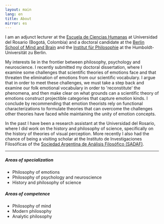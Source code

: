 ```yaml
---
layout: main
lang: en
title: About
mirror: es
---
```


I am an adjunct lecturer at the [Escuela de Ciencias Humanas](http://www.urosario.edu.co/Escuela-de-Ciencias-Humanas/inicio/) at Universidad del Rosario (Bogotá, Colombia) and a doctoral candidate at the [Berlin School of Mind and Brain](http://www.mind-and-brain.de/home/) and the [Institut für Philosophie](https://www.philosophie.hu-berlin.de/) at the Humboldt-Universität zu Berlin.

My interests lie in the frontier between philosophy, psychology and neuroscience. I recently submitted my doctoral dissertation, where I examine some challenges that scientific theories of emotions face and that threaten the elimination of emotions from our scientific vocabulary. I argue that in order to meet these challenges, we must take a step back and examine our folk emotional vocabulary in order to 'reconstitute' the phenomena, and then make clear on what grounds can a scientific theory of emotions construct projectible categories that capture emotion kinds. I conclude by recommending that emotion theorists rely on functional characterizations to formulate theories that can overcome the challenges other theories have faced while maintaining the unity of emotion concepts.

In the past I have been a research assistant at the Universidad del Rosario, where I did work on the history and philosophy of science, specifically on the history of theories of visual perception. More recently I also had the chance of being a visiting scholar at the Instituto de Investigaciones Filosóficas of the [Sociedad Argentina de Análisis Filosófico (SADAF)](http://www.sadaf.org.ar/es/).

<hr>

<div class="row" id="areas">
  <div class="col-lg-6">
    <h5>Areas of specialization</h5>
    <ul>
    <li>Philosophy of emotions</li>
    <li>Philosophy of psychology and neuroscience</li>
    <li>History and philosophy of science</li>
    </ul>
  </div>
<div class="col-lg-6">
  <h5>Areas of competence</h5>
  <ul>
  <li>Philosophy of mind</li>
  <li>Modern philosophy</li>
  <li>Analytic philosophy</li>
  </ul>
  </div>
</div>
